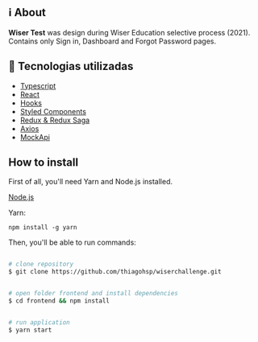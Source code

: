 ## :information_source: About

**Wiser Test** was design during Wiser Education selective process (2021). Contains only Sign in, Dashboard and Forgot Password pages.

## :rocket: Tecnologias utilizadas

- [Typescript]()
- [React]()
- [Hooks]()
- [Styled Components]()
- [Redux & Redux Saga]()
- [Axios]()
- [MockApi]()

## How to install

First of all, you'll need Yarn and Node.js installed.

[Node.js](https://nodejs.org/en/download/)

Yarn:

`npm install -g yarn`

Then, you'll be able to run commands:

```bash

# clone repository
$ git clone https://github.com/thiagohsp/wiserchallenge.git


# open folder frontend and install dependencies
$ cd frontend && npm install


# run application
$ yarn start

```
